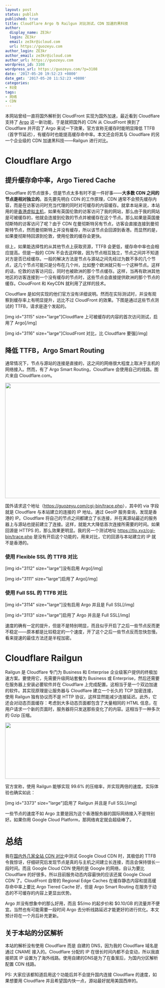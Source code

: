 ```yaml
---
layout: post
status: publish
published: true
title: Cloudflare Argo 与 Railgun 对比测试，CDN 加速的黑科技
author:
  display_name: ZE3kr
  login: ZE3kr
  email: ze3kr@icloud.com
  url: https://guozeyu.com
author_login: ZE3kr
author_email: ze3kr@icloud.com
author_url: https://guozeyu.com
wordpress_id: 3108
wordpress_url: https://guozeyu.com/?p=3108
date: '2017-05-20 19:52:23 +0800'
date_gmt: '2017-05-20 11:52:23 +0800'
categories:
- 科技
tags:
- 网络
- CDN
---
```

<p>本网站曾经一直将国外解析到 CloudFront 实现为国外加速，最近看到 Cloudflare 支持了 <a href="https://blog.cloudflare.com/argo/">Argo</a> 这一新功能，于是就把国外的 CDN 从 CloudFront 换到了 Cloudflare 并开启了 Argo 来试一下效果，官方宣称无缓存时能明显降低 TTFB（首字节延迟），有缓存时也能提高缓存命中率。本文还会将其与 Cloudflare 的另一个企业级的 CDN 加速黑科技——Railgun 进行对比。<br />
<!--more--></p>
<h1>Cloudflare Argo</h1>
<h2>提升缓存命中率，Argo Tiered Cache</h2>
<p>Cloudflare 的节点很多，但是节点太多有时不是一件好事——<strong>大多数 CDN 之间的节点是相对独立的</strong>。首先要先明白 CDN 的工作原理，CDN 通常不会预先缓存内容，而是在访客访问时充当代理的同时对可缓存的内容缓存。就拿本站来说，本站用的是<a href="https://domain.tloxygen.com/web-hosting/index.php" target="_blank">香港虚拟主机</a>，如果有英国伦敦的访客访问了我的网站，那么由于我的网站是可被缓存的，他就会连接到伦敦的节点并被缓存在这个节点。那么如果是英国曼彻斯特的访客访问了呢？由于 CDN 在曼彻斯特另有节点，访客会直接连接到曼彻斯特节点，然而曼彻斯特上并没有缓存，所以该节点会回源到香港。而显然的是，如果曼彻斯特回源到伦敦，使用伦敦的缓存会更快。</p>
<p>综上，如果能选择性的从其他节点上获取资源，TTFB 会更低，缓存命中率也会相应提高。但是一般的 CDN 不会去这样做，因为节点相互独立，节点之间并不知道对方是否已经缓存。一般的解决方法是节点与源站之间先经过为数不多的几个节点，这几个节点可能只是分布在几个州，比如整个欧洲就只有一个这种节点。这样的话，伦敦的访客访问后，同时也被欧洲的那个节点缓存。这样，当再有欧洲其他地区的访客连接到一个没有缓存的节点时，这些节点会直接提供欧洲的那个节点的缓存。CloudFront 和 KeyCDN 就利用了这样的技术。</p>
<p>Cloudflare 是如何实现的他们官方没有详细说明。然而在实际测试时，并没有观察到缓存率上有明显提升，远比不过 CloudFront 的效果。下图是通过这些节点测试的 TTFB，请求是逐个发起的。</p>
<p>[img id="3115" size="large"]Cloudflare 上可被缓存的内容的首次访问测试，启用了 Argo[/img]</p>
<p>[img id="3116" size="large"]CloudFront 对比，比 Cloudflare 要强[/img]</p>
<h2>降低 TTFB，Argo Smart Routing</h2>
<p>通常情况下，节点与源站的连接是直接的，这之间的网络很大程度上取决于主机的网络接入。然而，有了 Argo Smart Routing，Cloudflare 会使用自己的线路。图片来自 Cloudflare.com。</p>
<p><img class="aligncenter wp-image-3109 size-full" src="https://cdn.landcement.com/sites/2/2017/05/argo_animation.gif" alt="" width="960" height="375" /></p>
<p>国外请求这个地址（<a href="https://guozeyu.com/cgi-bin/trace.php" target="_blank">https://guozeyu.com/cgi-bin/trace.php</a>），其中的 via 字段就是 Cloudflare 与本站建立的连接的 IP 地址。通过 GeoIP 服务查询，发现是香港的 IP。Cloudflare 将自己的节点之间都建立了长连接，并在离源站最近的服务器上与源站也提前建立了连接。这样，就能大大降低首次连接所需要的时间。如果回源是 HTTPS 的，那么效果更明显。我的另一个测试地址 <a href="https://tlo.xyz/cgi-bin/trace.php" target="_blank">https://tlo.xyz/cgi-bin/trace.php</a> 是没有开启这个功能的，用来对比，它的回源与本站建立的 IP 就不是香港的。</p>
<h3>使用 Flexible SSL 的 TTFB 对比</h3>
<p>[img id="3112" size="large"]没有启用 Argo[/img]</p>
<p>[img id="3111" size="large"]启用了 Argo[/img]</p>
<h3>使用 Full SSL 的 TTFB 对比</h3>
<p>[img id="3114" size="large"]没有启用 Argo 并且是 Full SSL[/img]</p>
<p>[img id="3113" size="large"]启用了 Argo 并且是 Full SSL[/img]</p>
<p>速度的确有一定的提升，但是不是特别明显，而且似乎开启了之后一些节点反而更不稳定——原本都是比较稳定的一个速度，开了这个之后一些节点反而忽快忽慢。看来提速的最佳方法还是半程加密。</p>
<h1>Cloudflare Railgun</h1>
<p>Railgun 是 Cloudflare 专门为 Business 和 Enterprise 企业级客户提供的终极加速方案。要使用它，先需要升级网站套餐为 Business 或 Enterprise，然后还需要在服务器上安装必要软件并在 Cloudflare 上完成配置。这相当于是一个双边加速的软件。其实现原理是让服务器与 Cloudflare 建立一个长久的 TCP 加密连接，使用 Railgun 独有协议而不是 HTTP 协议，这样显然能减少连接延迟。此外，它还会对动态页面缓存：考虑到大多动态页面都包含了大量相同的 HTML 信息，在用户请求一个新的页面时，服务器将只发送那些变化了的内容。这相当于一种多次的 Gzip 压缩。</p>
<p><img class="aligncenter size-large wp-image-3376" src="https://cdn.landcement.com/sites/2/2017/05/Screenshot-2018-01-20-17.01.48-1600x557.png" alt="" width="525" height="183" /></p>
<p>官方宣称，使用 Railgun 能够实现 99.6% 的压缩率，并实现两倍的速度。实际体验也确实如此：</p>
<p>[img id="3373" size="large"]启用了 Railgun 并且是 Full SSL[/img]</p>
<p>一些节点的速度不如 Argo 主要是因为这个香港服务器的国际网络接入不是特别好。如果你用 Google Cloud Platform，那网络肯定就会超级棒了。</p>
<h1>总结</h1>
<p>我在<a href="https://guozeyu.com/2017/01/wordpress-full-site-cdn/">国内外几家全站 CDN 对比</a>中测试 Google Cloud CDN 时，其极低的 TTFB 令我惊讶，仔细研究后发现节点是真的与主机之间建立长连接，而且会保持很长一段时间。而且 Google Cloud CDN 使用的是 Google 的网络，自认为要比 Cloudflare 的好很多。所以目前服务动态内容最快的应该还属 Google Cloud CDN 了。CloudFront 自带的 Regional Edge Caches 在缓存静态内容和提高缓存命中率上要比 Argo Tiered Cache 好，但是 Argo Smart Routing 在服务于动态的不可缓存的内容上更显出优势。</p>
<p>Argo 并没有想象中的那么好用，而且 $5/mo 的起步价和 $0.10/GB 的流量并不便宜。当然也有可能需要一段时间 Argo 去分析线路延迟才能更好的进行优化。本文预计将在一个月后补充更新。</p>
<h2>关于本站的分区解析</h2>
<p>本站的解析没有使用 Cloudflare 而是 自建的 DNS，因为我的 Cloudflare 域名是通过 CNAME 接入的。Cloudflare 分配的 IP 在很长时间内都不会变动，所以我直接把其 IP 设置为了海外线路。使用自建的DNS是为了在备案后，为国内分区解析配置 CDN 线路。</p>
<p>PS: 大家应该都知道启用这个功能后并不会提升国内连接 Cloudflare 的速度，如果想要用 Cloudflare 并且希望国内快一点，源站最好就用美国西岸的。</p>
